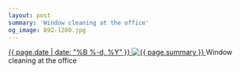 ```yaml
---
layout: post
summary: 'Window cleaning at the office'
og_image: 892-1280.jpg
---
```


<p>
 <time>
  <a href="/892">
   {{ page.date | date: "%B %-d, %Y" }}
  </a>
 </time>
 <a href="/892">
  <img alt="{{ page.summary }}" sizes="(min-width: 700px) 50vw, calc(100vw - 2rem)" src="{{ site.assets_url }}/892-640.jpg" srcset="{{ site.assets_url }}/892-320.jpg 320w, {{ site.assets_url }}/892-640.jpg 640w, {{ site.assets_url }}/892-960.jpg 960w, {{ site.assets_url }}/892-1280.jpg 1280w"/>
 </a>
 <span>
  Window cleaning at the office
 </span>
</p>
